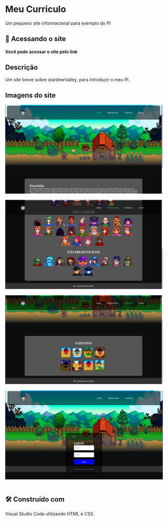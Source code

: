 # Meu Curriculo

Um pequeno site informacional para exemplo do PI

## 🚀 Acessando o site

<h4>Você pode acessar o site pelo link</h4> 

## Descrição

Um site breve sobre stardewValley, para introduzir o meu PI.

## Imagens do site

<div>
    <img src="./css/img/FotosSite/Foto1.png" alt="Imagem Inicio">
</div>
<br>
<div>
    <img src="./css/img/FotosSite/Foto2.png" alt="Imagem Personagens">
</div>
<br>
<div>
    <img src="./css/img/FotosSite/Foto3.png" alt="Imagem Fazendas">
</div>
<br>
<div>
    <img src="./css/img/FotosSite/Foto4.png" alt="Imagem Login">
</div>
<br>

## 🛠️ Construído com

Visual Studio Code utilizando HTML e CSS.


